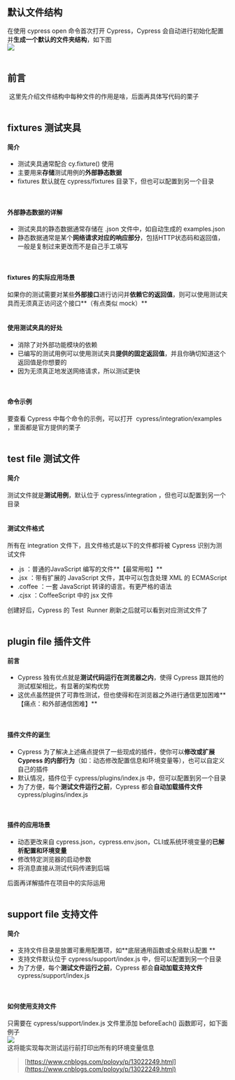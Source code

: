 
## 默认文件结构
在使用 cypress open 命令首次打开 Cypress，Cypress 会自动进行初始化配置并**生成一个默认的文件夹结构**，如下图  
![](https://img2020.cnblogs.com/blog/1896874/202005/1896874-20200531194547131-932676163.png)  
 

## 前言
 这里先介绍文件结构中每种文件的作用是啥，后面再具体写代码的栗子  
 

## fixtures 测试夹具

#### 简介

- 测试夹具通常配合 cy.fixture() 使用
- 主要用来**存储**测试用例的**外部静态数据**
- fixtures 默认就在 cypress/fixtures 目录下，但也可以配置到另一个目录

 

#### 外部静态数据的详解

- 测试夹具的静态数据通常存储在 .json 文件中，如自动生成的 examples.json
- 静态数据通常是某个**网络请求对应的响应部分**，包括HTTP状态码和返回值，一般是复制过来更改而不是自己手工填写

 

#### fixtures 的实际应用场景
如果你的测试需要对某些**外部接口**进行访问并**依赖它的返回值**，则可以使用测试夹具而无须真正访问这个接口**（有点类似 mock）**  
 

#### 使用测试夹具的好处

- 消除了对外部功能模块的依赖
- 已编写的测试用例可以使用测试夹具**提供的固定返回值**，并且你确切知道这个返回值是你想要的
- 因为无须真正地发送网络请求，所以测试更快

 

#### 命令示例
要查看 Cypress 中每个命令的示例，可以打开  cypress/integration/examples ，里面都是官方提供的栗子  
 

## test file 测试文件

#### 简介
测试文件就是**测试用例**，默认位于 cypress/integration ，但也可以配置到另一个目录  
 

#### 测试文件格式
所有在 integration 文件下，且文件格式是以下的文件都将被 Cypress 识别为测试文件

- .js ：普通的JavaScript 编写的文件**【最常用啦】**
- .jsx ：带有扩展的 JavaScript 文件，其中可以包含处理 XML 的 ECMAScript
- .coffee ：一套 JavaScript 转译的语言。有更严格的语法
- .cjsx ：CoffeeScript 中的 jsx 文件

创建好后，Cypress 的 Test  Runner 刷新之后就可以看到对应测试文件了  
 

## plugin file 插件文件

#### 前言

- Cypress 独有优点就是**测试代码运行在浏览器之内**，使得 Cypress 跟其他的测试框架相比，有显著的架构优势
- 这优点虽然提供了可靠性测试，但也使得和在浏览器之外进行通信更加困难**【痛点：和外部通信困难】**

 

#### 插件文件的诞生

- Cypress 为了解决上述痛点提供了一些现成的插件，使你可以**修改或扩展 Cypress 的内部行为**（如：动态修改配置信息和环境变量等），也可以自定义自己的插件
- 默认情况，插件位于 cypress/plugins/index.js 中，但可以配置到另一个目录
- 为了方便，每个**测试文件运行之前**，Cypress 都会**自动加载插件文件** cypress/plugins/index.js

 

#### 插件的应用场景　　

- 动态更改来自 cypress.json，cypress.env.json，CLI或系统环境变量的**已解析配置和环境变量**
- 修改特定浏览器的启动参数
- 将消息直接从测试代码传递到后端

后面再详解插件在项目中的实际运用  
 

## support file 支持文件

#### 简介

- 支持文件目录是放置可重用配置项，如**底层通用函数或全局默认配置 **
- 支持文件默认位于 cypress/support/index.js 中，但可以配置到另一个目录
- 为了方便，每个**测试文件运行之前**，Cypress 都会**自动加载支持文件** cypress/support/index.js

 

#### 如何使用支持文件
只需要在 cypress/support/index.js 文件里添加 beforeEach() 函数即可，如下面例子  
![](https://img2020.cnblogs.com/blog/1896874/202006/1896874-20200601111945395-1591493126.png)  
这将能实现每次测试运行前打印出所有的环境变量信息

> [https://www.cnblogs.com/poloyy/p/13022249.html](https://www.cnblogs.com/poloyy/p/13022249.html)

